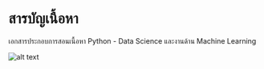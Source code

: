 # สารบัญเนื้อหา
เอกสารประกอบการสอนเนื้อหา Python - Data Science และงานด้าน Machine Learning

![alt text](https://techscript24.com/wp-content/uploads/2020/10/86498201-a8bd8680-bd39-11ea-9d08-66b610a8dc01.png)
